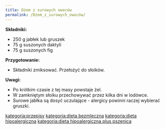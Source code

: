 ```yaml
---
title: Dżem z surowych owoców
permalink: /Dżem_z_surowych_owoców/
---
```


**Składniki:**

-   250 g jabłek lub gruszek
-   75 g suszonych daktyli
-   75 g suszonych fig

**Przygotowanie:**

-   Składniki zmiksować. Przełożyć do słoików.

**Uwagi:**

-   Po krótkim czasie z tej masy powstaje żel.
-   W zamkniętym słoiku przechowywać przez kilka dni w lodówce.
-   Surowe jabłka są dosyć uczulające - alergicy powinni raczej wybierać gruszki.

[kategoria:przepisy](/atopedia/kategoria:przepisy "wikilink") [kategoria:dieta bezmleczna](/atopedia/kategoria:dieta_bezmleczna "wikilink") [kategoria:dieta hipoalergiczna](/atopedia/kategoria:dieta_hipoalergiczna "wikilink") [kategoria:dieta hipoalergiczna plus pszenica](/atopedia/kategoria:dieta_hipoalergiczna_plus_pszenica "wikilink")